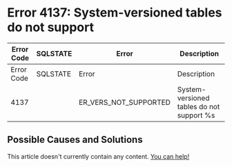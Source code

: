 
# Error 4137: System-versioned tables do not support


| Error Code | SQLSTATE | Error | Description |
| --- | --- | --- | --- |
| Error Code | SQLSTATE | Error | Description |
| 4137 |  | ER_VERS_NOT_SUPPORTED | System-versioned tables do not support %s |




## Possible Causes and Solutions


This article doesn't currently contain any content. [You can help!](/kb/en/writing-and-editing-knowledge-base-articles/)

